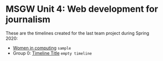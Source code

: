 # MSGW Unit 4: Web development for journalism

These are the timelines created for the last team project during Spring 2020:

- [Women in computing](women-computing) `sample`
- Group 0: [Timeline Title](group0) `empty timeline`